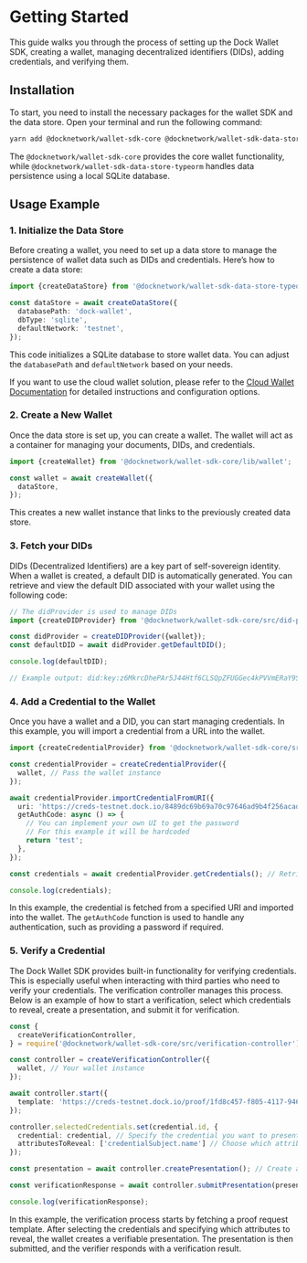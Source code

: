 # Getting Started

This guide walks you through the process of setting up the Dock Wallet SDK, creating a wallet, managing decentralized identifiers (DIDs), adding credentials, and verifying them.

## Installation

To start, you need to install the necessary packages for the wallet SDK and the data store. Open your terminal and run the following command:

```bash
yarn add @docknetwork/wallet-sdk-core @docknetwork/wallet-sdk-data-store-typeorm
```

The `@docknetwork/wallet-sdk-core` provides the core wallet functionality, while `@docknetwork/wallet-sdk-data-store-typeorm` handles data persistence using a local SQLite database.

## Usage Example

### 1. Initialize the Data Store

Before creating a wallet, you need to set up a data store to manage the persistence of wallet data such as DIDs and credentials. Here’s how to create a data store:

```ts
import {createDataStore} from '@docknetwork/wallet-sdk-data-store-typeorm/lib';

const dataStore = await createDataStore({
  databasePath: 'dock-wallet',
  dbType: 'sqlite',
  defaultNetwork: 'testnet',
});
```

This code initializes a SQLite database to store wallet data. You can adjust the `databasePath` and `defaultNetwork` based on your needs.

If you want to use the cloud wallet solution, please refer to the [Cloud Wallet Documentation](../../../developer-documentation/wallet-sdk/cloud-wallet.md) for detailed instructions and configuration options.

### 2. Create a New Wallet

Once the data store is set up, you can create a wallet. The wallet will act as a container for managing your documents, DIDs, and credentials.

```ts
import {createWallet} from '@docknetwork/wallet-sdk-core/lib/wallet';

const wallet = await createWallet({
  dataStore,
});
```

This creates a new wallet instance that links to the previously created data store.

### 3. Fetch your DIDs

DIDs (Decentralized Identifiers) are a key part of self-sovereign identity. When a wallet is created, a default DID is automatically generated. You can retrieve and view the default DID associated with your wallet using the following code:

```ts
// The didProvider is used to manage DIDs
import {createDIDProvider} from '@docknetwork/wallet-sdk-core/src/did-provider';

const didProvider = createDIDProvider({wallet});
const defaultDID = await didProvider.getDefaultDID();

console.log(defaultDID);

// Example output: did:key:z6MkrcDhePAr5J44Htf6CLSQpZFUGGec4kPVVmERaY9Seijw
```

### 4. Add a Credential to the Wallet

Once you have a wallet and a DID, you can start managing credentials. In this example, you will import a credential from a URL into the wallet.

```ts
import {createCredentialProvider} from '@docknetwork/wallet-sdk-core/src/credential-provider';

const credentialProvider = createCredentialProvider({
  wallet, // Pass the wallet instance
});

await credentialProvider.importCredentialFromURI({
  uri: 'https://creds-testnet.dock.io/8489dc69b69a70c97646ad9b4f256acaddb57762b5a6f661f0c9dae3b7f72ea6', // Credential URL
  getAuthCode: async () => {
    // You can implement your own UI to get the password
    // For this example it will be hardcoded
    return 'test';
  },
});

const credentials = await credentialProvider.getCredentials(); // Retrieve all imported credentials

console.log(credentials);
```

In this example, the credential is fetched from a specified URI and imported into the wallet. The `getAuthCode` function is used to handle any authentication, such as providing a password if required.

### 5. Verify a Credential

The Dock Wallet SDK provides built-in functionality for verifying credentials. This is especially useful when interacting with third parties who need to verify your credentials. The verification controller manages this process. Below is an example of how to start a verification, select which credentials to reveal, create a presentation, and submit it for verification.

```ts
const {
  createVerificationController,
} = require('@docknetwork/wallet-sdk-core/src/verification-controller');

const controller = createVerificationController({
  wallet, // Your wallet instance
});

await controller.start({
  template: 'https://creds-testnet.dock.io/proof/1fd8c457-f805-4117-9469-67b3e8c70fff', // Proof request template from the verifier
});

controller.selectedCredentials.set(credential.id, {
  credential: credential, // Specify the credential you want to present
  attributesToReveal: ['credentialSubject.name'] // Choose which attributes to reveal
});

const presentation = await controller.createPresentation(); // Create a presentation based on the selected credentials

const verificationResponse = await controller.submitPresentation(presentation); // Submit the presentation for verification

console.log(verificationResponse);
```

In this example, the verification process starts by fetching a proof request template. After selecting the credentials and specifying which attributes to reveal, the wallet creates a verifiable presentation. The presentation is then submitted, and the verifier responds with a verification result.
